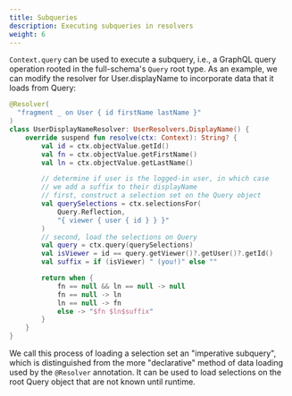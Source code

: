 ```yaml
---
title: Subqueries
description: Executing subqueries in resolvers
weight: 6
---
```


`Context.query` can be used to execute a subquery, i.e., a GraphQL query operation rooted in the full-schema's `Query` root type. As an example, we can modify the resolver for User.displayName to incorporate data that it loads from Query:

```kotlin
@Resolver(
  "fragment _ on User { id firstName lastName }"
)
class UserDisplayNameResolver: UserResolvers.DisplayName() {
    override suspend fun resolve(ctx: Context): String? {
        val id = ctx.objectValue.getId()
        val fn = ctx.objectValue.getFirstName()
        val ln = ctx.objectValue.getLastName()

        // determine if user is the logged-in user, in which case
        // we add a suffix to their displayName
        // first, construct a selection set on the Query object
        val querySelections = ctx.selectionsFor(
            Query.Reflection,
            "{ viewer { user { id } } }"
        )
        // second, load the selections on Query
        val query = ctx.query(querySelections)
        val isViewer = id == query.getViewer()?.getUser()?.getId()
        val suffix = if (isViewer) " (you!)" else ""

        return when {
            fn == null && ln == null -> null
            fn == null -> ln
            ln == null -> fn
            else -> "$fn $ln$suffix"
        }
    }
}
```

We call this process of loading a selection set an "imperative subquery", which is distinguished from the more "declarative" method of data loading used by the `@Resolver` annotation. It can be used to load selections on the root Query object that are not known until runtime.
